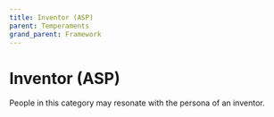 ```yaml
---
title: Inventor (ASP)
parent: Temperaments
grand_parent: Framework
---
```


# Inventor (ASP)

People in this category may resonate with the persona of an inventor.
